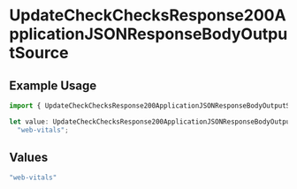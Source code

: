# UpdateCheckChecksResponse200ApplicationJSONResponseBodyOutputSource

## Example Usage

```typescript
import { UpdateCheckChecksResponse200ApplicationJSONResponseBodyOutputSource } from "@simplesagar/vercel/models/updatecheckop.js";

let value: UpdateCheckChecksResponse200ApplicationJSONResponseBodyOutputSource =
  "web-vitals";
```

## Values

```typescript
"web-vitals"
```